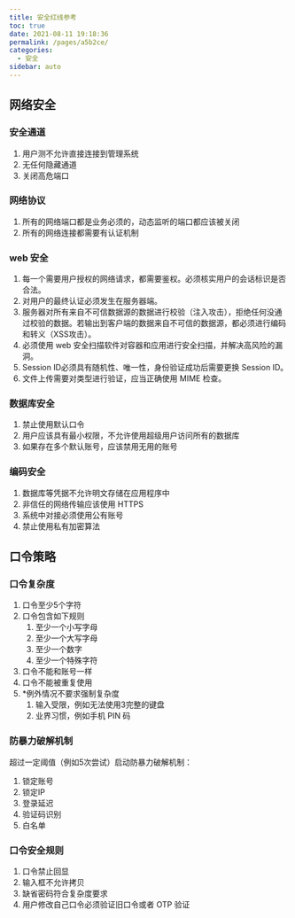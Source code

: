 ```yaml
---
title: 安全红线参考
toc: true
date: 2021-08-11 19:18:36
permalink: /pages/a5b2ce/
categories:
  - 安全
sidebar: auto
---
```




## 网络安全



### 安全通道

1. 用户测不允许直接连接到管理系统
2. 无任何隐藏通道
3. 关闭高危端口



### 网络协议

1. 所有的网络端口都是业务必须的，动态监听的端口都应该被关闭
2. 所有的网络连接都需要有认证机制



### web 安全

1. 每一个需要用户授权的网络请求，都需要鉴权。必须核实用户的会话标识是否合法。
2. 对用户的最终认证必须发生在服务器端。
3. 服务器对所有来自不可信数据源的数据进行校验（注入攻击），拒绝任何没通过校验的数据。若输出到客户端的数据来自不可信的数据源，都必须进行编码和转义（XSS攻击）。
4. 必须使用 web 安全扫描软件对容器和应用进行安全扫描，并解决高风险的漏洞。
5. Session ID必须具有随机性、唯一性，身份验证成功后需要更换 Session ID。
6. 文件上传需要对类型进行验证，应当正确使用 MIME 检查。



### 数据库安全

1. 禁止使用默认口令
2. 用户应该具有最小权限，不允许使用超级用户访问所有的数据库
3. 如果存在多个默认账号，应该禁用无用的账号



### 编码安全

1. 数据库等凭据不允许明文存储在应用程序中
2. 非信任的网络传输应该使用 HTTPS
3. 系统中对接必须使用公有账号
4. 禁止使用私有加密算法

## 口令策略

### 口令复杂度

1. 口令至少5个字符
2. 口令包含如下规则
   1. 至少一个小写字母
   2. 至少一个大写字母
   3. 至少一个数字
   4. 至少一个特殊字符
3. 口令不能和账号一样
4. 口令不能被重复使用
5. *例外情况不要求强制复杂度
   1. 输入受限，例如无法使用3完整的键盘
   2. 业界习惯，例如手机 PIN 码



### 防暴力破解机制

超过一定阈值（例如5次尝试）启动防暴力破解机制：

1. 锁定账号
2. 锁定IP
3. 登录延迟
4. 验证码识别
5. 白名单

### 口令安全规则

1. 口令禁止回显
2. 输入框不允许拷贝
3. 缺省密码符合复杂度要求
4. 用户修改自己口令必须验证旧口令或者 OTP 验证

